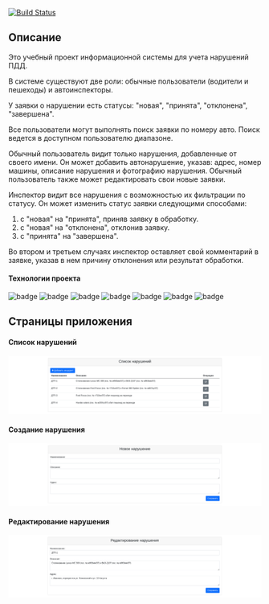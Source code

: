 [![Build Status](https://app.travis-ci.com/velesov7493/job4j_car_accident.svg?branch=master)](https://app.travis-ci.com/velesov7493/job4j_car_accident)
## Описание ##

Это учебный проект информационной системы для учета нарушений ПДД.

В системе существуют две роли: обычные пользователи (водители и пешеходы) и автоинспекторы.

У заявки о нарушении есть статусы: "новая", "принята", "отклонена", "завершена".

Все пользователи могут выполнять поиск заявки по номеру авто. Поиск ведется в доступном пользователю диапазоне.

Обычный пользователь видит только нарушения, добавленные от своего имени. Он может добавить автонарушение, указав: 
адрес, номер машины, описание нарушения и фотографию нарушения.
Обычный пользователь также может редактировать свои новые заявки.

Инспектор видит все нарушения с возможностью их фильтрации по статусу.
Он может изменить статус заявки следующими способами:
1) с "новая" на "принята", приняв заявку в обработку.
2) с "новая" на "отклонена", отклонив заявку.
3) с "принята" на "завершена".

Во втором и третьем случаях инспектор оставляет свой комментарий в заявке, указав в нем причину отклонения или результат обработки.  

#### Технологии проекта ####

![badge](https://img.shields.io/badge/PostgreSQL-9.5-blue)
![badge](https://img.shields.io/badge/Tomcat-8.5-blue)
![badge](https://img.shields.io/badge/Java-14-red)
![badge](https://img.shields.io/badge/Maven-3.8-red)
![badge](https://img.shields.io/badge/Spring-5.2-green)
![badge](https://img.shields.io/badge/Bootstrap-5.0-lightgreen)
![badge](https://img.shields.io/badge/FontAwesome-4.7-lightgreen)

## Страницы приложения ##
#### Список нарушений ####
![screenshoot](images/image001.png)
#### Создание нарушения ####
![screenshoot](images/image002.png)
#### Редактирование нарушения ####
![screenshoot](images/image003.png)